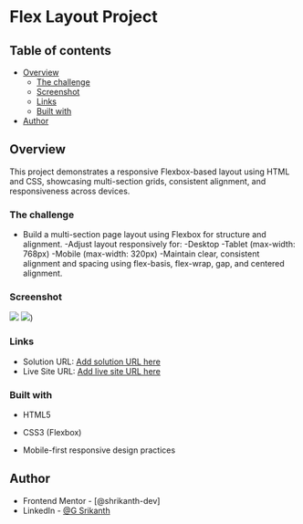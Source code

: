 # Flex Layout Project 

## Table of contents

- [Overview](#overview)
  - [The challenge](#the-challenge)
  - [Screenshot](#screenshot)
  - [Links](#links)
  - [Built with](#built-with)
- [Author](#author)


## Overview

This project demonstrates a responsive Flexbox-based layout using HTML and CSS, showcasing multi-section grids, consistent alignment, and responsiveness across devices.

### The challenge

- Build a multi-section page layout using Flexbox for structure and alignment.
-Adjust layout responsively for:
-Desktop
    -Tablet (max-width: 768px)
    -Mobile (max-width: 320px)
-Maintain clear, consistent alignment and spacing using flex-basis, flex-wrap, gap, and centered alignment.

### Screenshot

![](./screenshots/results-summary-component-desktop-img.png)
![](./screenshots/results-summary-component-mobile-img.png))

### Links

- Solution URL: [Add solution URL here](https://your-solution-url.com)
- Live Site URL: [Add live site URL here](https://your-live-site-url.com)

### Built with

- HTML5

- CSS3 (Flexbox)

- Mobile-first responsive design practices

## Author

- Frontend Mentor - [@shrikanth-dev]
- LinkedIn - [@G Srikanth](https://www.linkedin.com/in/g-srikanth-gs)
